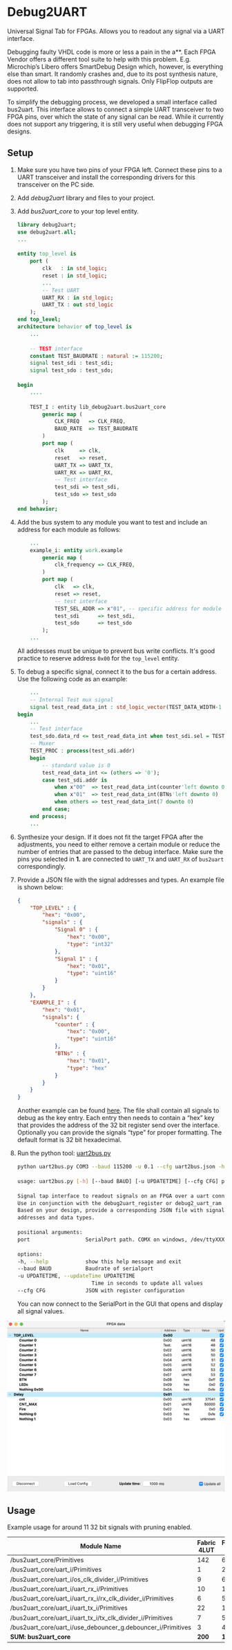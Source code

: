 # Debug2UART

Universal Signal Tab for FPGAs. Allows you to readout any signal via a UART interface.

Debugging faulty VHDL code is more or less a pain in the a**. Each FPGA Vendor offers a different tool suite to help with this problem. E.g. Microchip’s Libero offers SmartDebug Design which, however, is everything else than smart. It randomly crashes and, due to its post synthesis nature, does not allow to tab into passthrough signals. Only FlipFlop outputs are supported.

To simplify the debugging process, we developed a small interface called bus2uart. This interface allows to connect a simple UART transceiver to two FPGA pins, over which the state of any signal can be read. While it currently does not support any triggering, it is still very useful when debugging FPGA designs.

## Setup

1. Make sure you have two pins of your FPGA left. Connect these pins to a UART transceiver and install the corresponding drivers for this transceiver on the PC side.

2. Add *debug2uart* library and files to your project.

3. Add *bus2uart_core* to your top level entity.

    ```VHDL
    library debug2uart;
    use debug2uart.all;
    ... 

    entity top_level is
        port (
            clk   : in std_logic;
            reset : in std_logic;
            ...
            -- Test UART
            UART_RX : in std_logic;
            UART_TX : out std_logic
        );
    end top_level;
    architecture behavior of top_level is
        ... 
        
        -- TEST interface
        constant TEST_BAUDRATE : natural := 115200;
        signal test_sdi : test_sdi;
        signal test_sdo : test_sdo;

    begin
        .... 
        
        TEST_I : entity lib_debug2uart.bus2uart_core
            generic map (
                CLK_FREQ   => CLK_FREQ,
                BAUD_RATE  => TEST_BAUDRATE
            )
            port map (
                clk     => clk,
                reset   => reset,
                UART_TX => UART_TX,
                UART_RX => UART_RX,
                -- Test interface
                test_sdi => test_sdi,
                test_sdo => test_sdo
            );
    end behavior;
    ```

4. Add the bus system to any module you want to test and include an address for each module as follows:

    ```VHDL
        ...
        example_i: entity work.example
            generic map (
                clk_frequency => CLK_FREQ,
            )
            port map (
                clk   => clk,
                reset => reset,
                -- test interface
                TEST_SEL_ADDR => x"01", -- specific address for module (could also be a generic)
                test_sdi      => test_sdi,
                test_sdo      => test_sdo
            );
        ...
    ```

    All addresses must be unique to prevent bus write conflicts. It's good practice to reserve address ```0x00``` for the ```top_level``` entity.

5. To debug a specific signal, connect it to the bus for a certain address. Use the following code as an example:

    ```VHDL
        ...
        -- Internal Test mux signal
        signal test_read_data_int : std_logic_vector(TEST_DATA_WIDTH-1 downto 0);
    begin
        ... 
        -- Test interface
        test_sdo.data_rd <= test_read_data_int when test_sdi.sel = TEST_SEL_ADDR else (others => 'Z');
        -- Muxer
        TEST_PROC : process(test_sdi.addr)
        begin
            -- standard value is 0
            test_read_data_int <= (others => '0');
            case test_sdi.addr is
                when x"00"  => test_read_data_int(counter'left downto 0) <= std_logic_vector(counter);
                when x"01"  => test_read_data_int(BTNs'left downto 0)    <= BTNs;
                when others => test_read_data_int(7 downto 0)            <= x"fe";
            end case;
        end process;
        ...
    ```

6. Synthesize your design. If it does not fit the target FPGA after the adjustments, you need to either remove a certain module or reduce the number of entries that are passed to the debug interface. Make sure the pins you selected in **1.** are connected to ```UART_TX``` and ```UART_RX``` of ```bus2uart``` correspondingly.

7. Provide a JSON file with the signal addresses and types. An example file is shown below:

    ```JSON
    {
        "TOP_LEVEL" : {
            "hex": "0x00",
            "signals" : {
                "Signal 0" : {
                    "hex": "0x00",
                    "type": "int32"
                },
                "Signal 1" : {
                    "hex": "0x01",
                    "type": "uint16"
                }
            }
        },
        "EXAMPLE_I" : {
            "hex": "0x01",
            "signals": {
                "counter" : {
                    "hex": "0x00",
                    "type": "uint16"
                },
                "BTNs" : {
                    "hex": "0x01",
                    "type": "hex"
                }
            }
        }
    }
    ```

    Another example can be found [here](software/uart2bus.json).
    The file shall contain all signals to debug as the key entry. Each entry then needs to contain a “hex” key that provides the address of the 32 bit register send over the interface. Optionally you can provide the signals “type” for proper formatting.  The default format is 32 bit hexadecimal.

8. Run the python tool: [uart2bus.py](software/uart2bus.py)  

    ```bash
    python uart2bus.py COM3 --baud 115200 -u 0.1 --cfg uart2bus.json -h

    usage: uart2bus.py [-h] [--baud BAUD] [-u UPDATETIME] [--cfg CFG] port

    Signal tap interface to readout signals on an FPGA over a uart connection.
    Use in conjunction with the debug2uart_register or debug2_uart_ram VHDL module.
    Based on your design, provide a corresponding JSON file with signal names, 
    addresses and data types.

    positional arguments:
    port                  SerialPort path. COMX on windows, /dev/ttyXXX on Unix/Posix systems.

    options:
    -h, --help            show this help message and exit
    --baud BAUD           Baudrate of serialport
    -u UPDATETIME, --updateTime UPDATETIME
                            Time in seconds to update all values
    --cfg CFG             JSON with register configuration
    ```

    You can now connect to the SerialPort in the GUI that opens and display all signal values. 

<p align="center">
<img src="docu/GUI.png" width="550">
</p>

## Usage

Example usage for around 11 32 bit signals with pruning enabled.

| Module Name                                                    | Fabric 4LUT | Fabric DFF |
|----------------------------------------------------------------|-------------|------------|
| /bus2uart_core/Primitives                                      | 142         | 60         |
| /bus2uart_core/uart_i/Primitives                               | 1           | 2          |
| /bus2uart_core/uart_i/os_clk_divider_i/Primitives              | 9           | 6          |
| /bus2uart_core/uart_i/uart_rx_i/Primitives                     | 10          | 14         |
| /bus2uart_core/uart_i/uart_rx_i/rx_clk_divider_i/Primitives    | 6           | 5          |
| /bus2uart_core/uart_i/uart_tx_i/Primitives                     | 22          | 17         |
| /bus2uart_core/uart_i/uart_tx_i/tx_clk_divider_i/Primitives    | 7           | 5          |
| /bus2uart_core/uart_i/use_debouncer_g.debouncer_i/Primitives   | 3           | 4          |
| **SUM: bus2uart_core**                                         | **200**     | **113**    |
